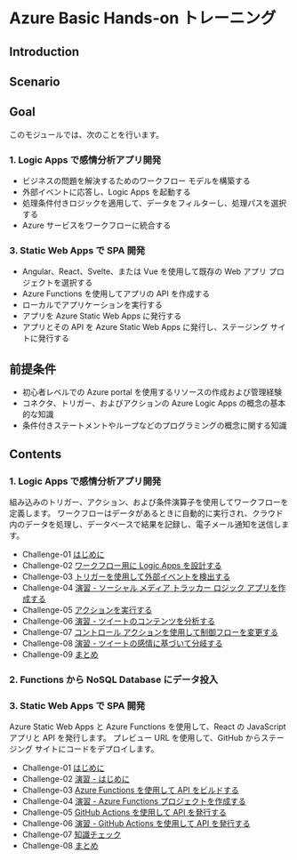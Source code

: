 # Azure Basic Hands-on トレーニング 

## Introduction

## Scenario

## Goal
このモジュールでは、次のことを行います。
### 1. Logic Apps で感情分析アプリ開発
- ビジネスの問題を解決するためのワークフロー モデルを構築する
- 外部イベントに応答し、Logic Apps を起動する
- 処理条件付きロジックを適用して、データをフィルターし、処理パスを選択する
- Azure サービスをワークフローに統合する

### 3. Static Web Apps で SPA 開発
- Angular、React、Svelte、または Vue を使用して既存の Web アプリ プロジェクトを選択する
- Azure Functions を使用してアプリの API を作成する
- ローカルでアプリケーションを実行する
- アプリを Azure Static Web Apps に発行する
- アプリとその API を Azure Static Web Apps に発行し、ステージング サイトに発行する


## 前提条件
 - 初心者レベルでの Azure portal を使用するリソースの作成および管理経験
 - コネクタ、トリガー、およびアクションの Azure Logic Apps の概念の基本的な知識
 - 条件付きステートメントやループなどのプログラミングの概念に関する知識

## Contents
### 1. Logic Apps で感情分析アプリ開発
組み込みのトリガー、アクション、および条件演算子を使用してワークフローを定義します。 ワークフローはデータがあるときに自動的に実行され、クラウド内のデータを処理し、データベースで結果を記録し、電子メール通知を送信します。

 - Challenge-01 [はじめに](https://learn.microsoft.com/training/modules/route-and-process-data-logic-apps/1-introduction)
 - Challenge-02 [ワークフロー用に Logic Apps を設計する](https://learn.microsoft.com/training/modules/route-and-process-data-logic-apps/2-design-logic-apps-for-your-workflows)
 - Challenge-03 [トリガーを使用して外部イベントを検出する](https://learn.microsoft.com/training/modules/route-and-process-data-logic-apps/3-detect-external-event-using-trigger)
 - Challenge-04 [演習 - ソーシャル メディア トラッカー ロジック アプリを作成する](./4-ex-create-social-media-tracker.md)
 - Challenge-05 [アクションを実行する](https://learn.microsoft.com/training/modules/route-and-process-data-logic-apps/5-execute-an-action)
 - Challenge-06 [演習 - ツイートのコンテンツを分析する](./6-ex-analyze-content-of-tweet.md)
 - Challenge-07 [コントロール アクションを使用して制御フローを変更する](https://learn.microsoft.com/training/modules/route-and-process-data-logic-apps/7-alter-control-flow-using-control-action)
 - Challenge-08 [演習 - ツイートの感情に基づいて分岐する](./8-ex-branch-based-on-tweet-sentiment.md)
 - Challenge-09 [まとめ](https://learn.microsoft.com/training/modules/route-and-process-data-logic-apps/9-summary)

### 2. Functions から NoSQL Database にデータ投入


### 3. Static Web Apps で SPA 開発
Azure Static Web Apps と Azure Functions を使用して、React の JavaScript アプリと API を発行します。 プレビュー URL を使用して、GitHub からステージング サイトにコードをデプロイします。

 - Challenge-01 [はじめに](https://learn.microsoft.com/ja-jp/training/modules/publish-static-web-app-api-preview-url/1-introduction?pivots=react)
 - Challenge-02 [演習 - はじめに](https://learn.microsoft.com/ja-jp/training/modules/publish-static-web-app-api-preview-url/2-exercise-get-started?pivots=react)
 - Challenge-03 [Azure Functions を使用して API をビルドする](https://learn.microsoft.com/ja-jp/training/modules/publish-static-web-app-api-preview-url/3-build-api)
 - Challenge-04 [演習 - Azure Functions プロジェクトを作成する](https://learn.microsoft.com/ja-jp/training/modules/publish-static-web-app-api-preview-url/4-exercise-function-app?pivots=react)
 - Challenge-05 [GitHub Actions を使用して API を発行する](https://learn.microsoft.com/ja-jp/training/modules/publish-static-web-app-api-preview-url/5-action?pivots=react)
 - Challenge-06 [演習 - GitHub Actions を使用して API を発行する](https://learn.microsoft.com/ja-jp/training/modules/publish-static-web-app-api-preview-url/6-exercise-action?pivots=react)
 - Challenge-07 [知識チェック](https://learn.microsoft.com/ja-jp/training/modules/publish-static-web-app-api-preview-url/7-knowledge-check)
 - Challenge-08 [まとめ](https://learn.microsoft.com/ja-jp/training/modules/publish-static-web-app-api-preview-url/8-summary)